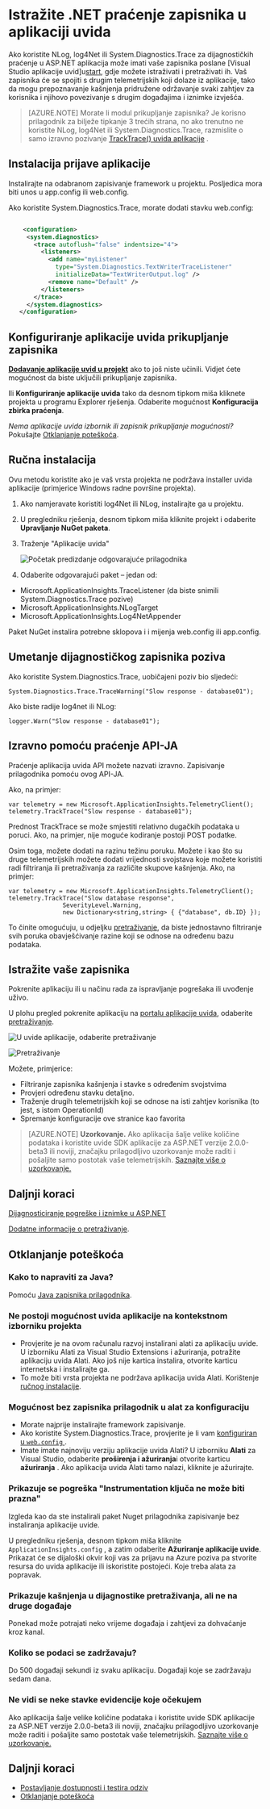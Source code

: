 <properties 
    pageTitle="Istražite .NET praćenje zapisnika u aplikaciji uvida" 
    description="Pretraživanje zapisnika generirao praćenja, NLog ili Log4Net." 
    services="application-insights" 
    documentationCenter=".net"
    authors="alancameronwills" 
    manager="douge"/>

<tags 
    ms.service="application-insights" 
    ms.workload="tbd" 
    ms.tgt_pltfrm="ibiza" 
    ms.devlang="na" 
    ms.topic="article" 
    ms.date="07/21/2016" 
    ms.author="awills"/>
 
# <a name="explore-net-trace-logs-in-application-insights"></a>Istražite .NET praćenje zapisnika u aplikaciji uvida  

Ako koristite NLog, log4Net ili System.Diagnostics.Trace za dijagnostičkih praćenje u ASP.NET aplikacija može imati vaše zapisnika poslane [Visual Studio aplikacije uvid]u[start], gdje možete istraživati i pretraživati ih. Vaš zapisnika će se spojiti s drugim telemetrijskih koji dolaze iz aplikacije, tako da mogu prepoznavanje kašnjenja pridružene održavanje svaki zahtjev za korisnika i njihovo povezivanje s drugim događajima i iznimke izvješća.




> [AZURE.NOTE] Morate li modul prikupljanje zapisnika? Je korisno prilagodnik za bilježe tipkanje 3 trećih strana, no ako trenutno ne koristite NLog, log4Net ili System.Diagnostics.Trace, razmislite o samo izravno pozivanje [TrackTrace() uvida aplikacije](app-insights-api-custom-events-metrics.md#track-trace) .


## <a name="install-logging-on-your-app"></a>Instalacija prijave aplikacije

Instalirajte na odabranom zapisivanje framework u projektu. Posljedica mora biti unos u app.config ili web.config.

Ako koristite System.Diagnostics.Trace, morate dodati stavku web.config:

```XML

    <configuration>
     <system.diagnostics>
       <trace autoflush="false" indentsize="4">
         <listeners>
           <add name="myListener" 
             type="System.Diagnostics.TextWriterTraceListener" 
             initializeData="TextWriterOutput.log" />
           <remove name="Default" />
         </listeners>
       </trace>
     </system.diagnostics>
   </configuration>
```

## <a name="configure-application-insights-to-collect-logs"></a>Konfiguriranje aplikacije uvida prikupljanje zapisnika

**[Dodavanje aplikacije uvid u projekt](app-insights-asp-net.md)** ako to još niste učinili. Vidjet ćete mogućnost da biste uključili prikupljanje zapisnika.

Ili **Konfiguriranje aplikacije uvida** tako da desnom tipkom miša kliknete projekta u programu Explorer rješenja. Odaberite mogućnost **Konfiguracija zbirka praćenja**.

*Nema aplikacije uvida izbornik ili zapisnik prikupljanje mogućnosti?* Pokušajte [Otklanjanje poteškoća](#troubleshooting).


## <a name="manual-installation"></a>Ručna instalacija

Ovu metodu koristite ako je vaš vrsta projekta ne podržava installer uvida aplikacije (primjerice Windows radne površine projekta). 

1. Ako namjeravate koristiti log4Net ili NLog, instalirajte ga u projektu. 
2. U pregledniku rješenja, desnom tipkom miša kliknite projekt i odaberite **Upravljanje NuGet paketa**.
3. Traženje "Aplikacije uvida"

    ![Početak predizdanje odgovarajuće prilagodnika](./media/app-insights-asp-net-trace-logs/appinsights-36nuget.png)

4. Odaberite odgovarajući paket – jedan od:
  + Microsoft.ApplicationInsights.TraceListener (da biste snimili System.Diagnostics.Trace pozive)
  + Microsoft.ApplicationInsights.NLogTarget
  + Microsoft.ApplicationInsights.Log4NetAppender

Paket NuGet instalira potrebne sklopova i i mijenja web.config ili app.config.

## <a name="insert-diagnostic-log-calls"></a>Umetanje dijagnostičkog zapisnika poziva

Ako koristite System.Diagnostics.Trace, uobičajeni poziv bio sljedeći:

    System.Diagnostics.Trace.TraceWarning("Slow response - database01");

Ako biste radije log4net ili NLog:

    logger.Warn("Slow response - database01");


## <a name="using-the-trace-api-directly"></a>Izravno pomoću praćenje API-JA

Praćenje aplikacija uvida API možete nazvati izravno. Zapisivanje prilagodnika pomoću ovog API-JA. 

Ako, na primjer:

    var telemetry = new Microsoft.ApplicationInsights.TelemetryClient();
    telemetry.TrackTrace("Slow response - database01");

Prednost TrackTrace se može smjestiti relativno dugačkih podataka u poruci. Ako, na primjer, nije moguće kodiranje postoji POST podatke. 

Osim toga, možete dodati na razinu težinu poruku. Možete i kao što su druge telemetrijskih možete dodati vrijednosti svojstava koje možete koristiti radi filtriranja ili pretraživanja za različite skupove kašnjenja. Ako, na primjer:


    var telemetry = new Microsoft.ApplicationInsights.TelemetryClient();
    telemetry.TrackTrace("Slow database response",
                   SeverityLevel.Warning,
                   new Dictionary<string,string> { {"database", db.ID} });

To činite omogućuju, u odjeljku [pretraživanje][diagnostic], da biste jednostavno filtriranje svih poruka obavješćivanje razine koji se odnose na određenu bazu podataka.

## <a name="explore-your-logs"></a>Istražite vaše zapisnika

Pokrenite aplikaciju ili u načinu rada za ispravljanje pogrešaka ili uvođenje uživo.

U plohu pregled pokrenite aplikaciju na [portalu aplikacije uvida][portal], odaberite [pretraživanje][diagnostic].

![U uvide aplikacije, odaberite pretraživanje](./media/app-insights-asp-net-trace-logs/020-diagnostic-search.png)

![Pretraživanje](./media/app-insights-asp-net-trace-logs/10-diagnostics.png)

Možete, primjerice:

* Filtriranje zapisnika kašnjenja i stavke s određenim svojstvima
* Provjeri određenu stavku detaljno.
* Traženje drugih telemetrijskih koji se odnose na isti zahtjev korisnika (to jest, s istom OperationId) 
* Spremanje konfiguracije ove stranice kao favorita

> [AZURE.NOTE] **Uzorkovanje.** Ako aplikacija šalje velike količine podataka i koristite uvide SDK aplikacije za ASP.NET verzije 2.0.0-beta3 ili noviji, značajku prilagodljivo uzorkovanje može raditi i pošaljite samo postotak vaše telemetrijskih. [Saznajte više o uzorkovanje.](app-insights-sampling.md)

## <a name="next-steps"></a>Daljnji koraci

[Dijagnosticiranje pogreške i iznimke u ASP.NET][exceptions]

[Dodatne informacije o pretraživanje][diagnostic].



## <a name="troubleshooting"></a>Otklanjanje poteškoća

### <a name="how-do-i-do-this-for-java"></a>Kako to napraviti za Java?

Pomoću [Java zapisnika prilagodnika](app-insights-java-trace-logs.md).

### <a name="theres-no-application-insights-option-on-the-project-context-menu"></a>Ne postoji mogućnost uvida aplikacije na kontekstnom izborniku projekta

* Provjerite je na ovom računalu razvoj instalirani alati za aplikaciju uvide. U izborniku Alati za Visual Studio Extensions i ažuriranja, potražite aplikaciju uvida Alati. Ako još nije kartica instalira, otvorite karticu internetska i instalirajte ga.
* To može biti vrsta projekta ne podržava aplikacija uvida Alati. Korištenje [ručnog instalacije](#manual-installation).

### <a name="no-log-adapter-option-in-the-configuration-tool"></a>Mogućnost bez zapisnika prilagodnik u alat za konfiguraciju

* Morate najprije instalirajte framework zapisivanje.
* Ako koristite System.Diagnostics.Trace, provjerite je li vam [konfiguriran u `web.config` ](https://msdn.microsoft.com/library/system.diagnostics.eventlogtracelistener.aspx).
* Imate imate najnoviju verziju aplikacije uvida Alati? U izborniku **Alati** za Visual Studio, odaberite **proširenja i ažuriranja**i otvorite karticu **ažuriranja** . Ako aplikacija uvida Alati tamo nalazi, kliknite je ažurirajte.


### <a name="emptykey"></a>Prikazuje se pogreška "Instrumentation ključa ne može biti prazna"

Izgleda kao da ste instalirali paket Nuget prilagodnika zapisivanje bez instaliranja aplikacije uvide.

U pregledniku rješenja, desnom tipkom miša kliknite `ApplicationInsights.config` , a zatim odaberite **Ažuriranje aplikacije uvide**. Prikazat će se dijaloški okvir koji vas za prijavu na Azure poziva pa stvorite resursa do uvida aplikacije ili iskoristite postojeći. Koje treba alata za popravak.

### <a name="i-can-see-traces-in-diagnostic-search-but-not-the-other-events"></a>Prikazuje kašnjenja u dijagnostike pretraživanja, ali ne na druge događaje

Ponekad može potrajati neko vrijeme događaja i zahtjevi za dohvaćanje kroz kanal.

### <a name="limits"></a>Koliko se podaci se zadržavaju?

Do 500 događaji sekundi iz svaku aplikaciju. Događaji koje se zadržavaju sedam dana.

### <a name="im-not-seeing-some-of-the-log-entries-that-i-expect"></a>Ne vidi se neke stavke evidencije koje očekujem

Ako aplikacija šalje velike količine podataka i koristite uvide SDK aplikacije za ASP.NET verzije 2.0.0-beta3 ili noviji, značajku prilagodljivo uzorkovanje može raditi i pošaljite samo postotak vaše telemetrijskih. [Saznajte više o uzorkovanje.](app-insights-sampling.md)

## <a name="add"></a>Daljnji koraci

* [Postavljanje dostupnosti i testira odziv][availability]
* [Otklanjanje poteškoća][qna]





<!--Link references-->

[availability]: app-insights-monitor-web-app-availability.md
[diagnostic]: app-insights-diagnostic-search.md
[exceptions]: app-insights-asp-net-exceptions.md
[portal]: https://portal.azure.com/
[qna]: app-insights-troubleshoot-faq.md
[start]: app-insights-overview.md

 
